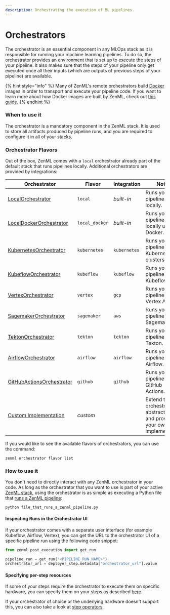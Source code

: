 ```yaml
---
description: Orchestrating the execution of ML pipelines.
---
```


# Orchestrators

The orchestrator is an essential component in any MLOps stack as it is responsible for running your machine learning pipelines. To do so, the orchestrator provides an environment that is set up to execute the steps of your pipeline. It also makes sure that the steps of your pipeline only get executed once all their inputs (which are outputs of previous steps of your pipeline) are available.

{% hint style="info" %}
Many of ZenML's remote orchestrators build [Docker](https://www.docker.com/) images in order to transport and execute your pipeline code. If you want to learn more about how Docker images are built by ZenML, check out [this guide](../../../../old\_book/starter-guide/production-fundamentals/containerization.md).
{% endhint %}

### When to use it

The orchestrator is a mandatory component in the ZenML stack. It is used to store all artifacts produced by pipeline runs, and you are required to configure it in all of your stacks.

### Orchestrator Flavors

Out of the box, ZenML comes with a `local` orchestrator already part of the default stack that runs pipelines locally. Additional orchestrators are provided by integrations:

| Orchestrator                                                                             | Flavor         | Integration  | Notes                                                                   |
| ---------------------------------------------------------------------------------------- | -------------- | ------------ | ----------------------------------------------------------------------- |
| [LocalOrchestrator](local.md)                                                            | `local`        | _built-in_   | Runs your pipelines locally.                                            |
| [LocalDockerOrchestrator](local-docker.md)                                               | `local_docker` | _built-in_   | Runs your pipelines locally using Docker.                               |
| [KubernetesOrchestrator](kubernetes.md)                                                  | `kubernetes`   | `kubernetes` | Runs your pipelines in Kubernetes clusters.                             |
| [KubeflowOrchestrator](kubeflow.md)                                                      | `kubeflow`     | `kubeflow`   | Runs your pipelines using Kubeflow.                                     |
| [VertexOrchestrator](vertex.md)                                                          | `vertex`       | `gcp`        | Runs your pipelines in Vertex AI.                                       |
| [SagemakerOrchestrator](sagemaker.md)                                                    | `sagemaker`    | `aws`        | Runs your pipelines in Sagemaker.                                       |
| [TektonOrchestrator](tekton.md)                                                          | `tekton`       | `tekton`     | Runs your pipelines using Tekton.                                       |
| [AirflowOrchestrator](airflow.md)                                                        | `airflow`      | `airflow`    | Runs your pipelines using Airflow.                                      |
| [GitHubActionsOrchestrator](../../../learning/component-gallery/orchestrators/github.md) | `github`       | `github`     | Runs your pipelines using GitHub Actions.                               |
| [Custom Implementation](custom.md)                                                       | _custom_       |              | Extend the orchestrator abstraction and provide your own implementation |

If you would like to see the available flavors of orchestrators, you can use the command:

```shell
zenml orchestrator flavor list
```

### How to use it

You don't need to directly interact with any ZenML orchestrator in your code. As long as the orchestrator that you want to use is part of your active [ZenML stack](../../../../old\_book/starter-guide/stacks/stacks.md), using the orchestrator is as simple as executing a Python file that [runs a ZenML pipeline](../../../../old\_book/starter-guide/pipelines/pipelines.md):

```shell
python file_that_runs_a_zenml_pipeline.py
```

#### Inspecting Runs in the Orchestrator UI

If your orchestrator comes with a separate user interface (for example Kubeflow, Airflow, Vertex), you can get the URL to the orchestrator UI of a specific pipeline run using the following code snippet:

```python
from zenml.post_execution import get_run

pipeline_run = get_run("<PIPELINE_RUN_NAME>")
orchestrator_url = deployer_step.metadata["orchestrator_url"].value
```

#### Specifying per-step resources

If some of your steps require the orchestrator to execute them on specific hardware, you can specify them on your steps as described [here](../../../../old\_book/advanced-guide/pipelines/step-resources.md).

If your orchestrator of choice or the underlying hardware doesn't support this, you can also take a look at [step operators](../step-operators/step-operators.md).
